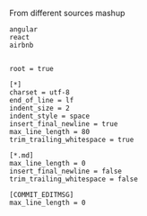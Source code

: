 
From different sources mashup

    angular
    react
    airbnb


```.editorconfig

root = true

[*]
charset = utf-8
end_of_line = lf
indent_size = 2
indent_style = space
insert_final_newline = true
max_line_length = 80
trim_trailing_whitespace = true

[*.md]
max_line_length = 0
insert_final_newline = false
trim_trailing_whitespace = false

[COMMIT_EDITMSG]
max_line_length = 0

```

